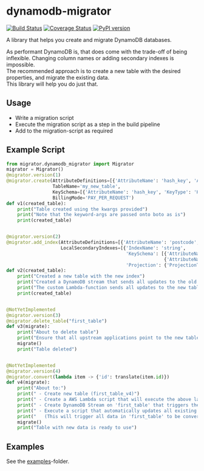 # dynamodb-migrator 
[![Build Status](https://travis-ci.org/bblommers/dynamodb-migrator.svg?branch=master)](https://travis-ci.org/bblommers/dynamodb-migrator)
[![Coverage Status](https://coveralls.io/repos/github/bblommers/dynamodb-migrator/badge.svg?branch=master)](https://coveralls.io/github/bblommers/dynamodb-migrator?branch=master)
[![PyPI version](https://badge.fury.io/py/dynamodb-migrator.svg)](https://badge.fury.io/py/dynamodb-migrator)

A library that helps you create and migrate DynamoDB databases.

As performant DynamoDB is, that does come with the trade-off of being inflexible. Changing column names or adding secondary indexes is impossible.  
The recommended approach is to create a new table with the desired properties, and migrate the existing data.  
This library will help  you do just that.
  
 ## Usage
 - Write a migration script
 - Execute the migration script as a step in the build pipeline
 - Add to the migration-script as required
 
## Example Script
```python
from migrator.dynamodb_migrator import Migrator
migrator = Migrator()
@migrator.version(1)
@migrator.create(AttributeDefinitions=[{'AttributeName': 'hash_key', 'AttributeType': 'N'}],
                 TableName='my_new_table',
                 KeySchema=[{'AttributeName': 'hash_key', 'KeyType': 'HASH'}],
                 BillingMode='PAY_PER_REQUEST')
def v1(created_table):
    print("Table created using the kwargs provided")
    print("Note that the keyword-args are passed onto boto as is")
    print(created_table)


@migrator.version(2)
@migrator.add_index(AttributeDefinitions=[{'AttributeName': 'postcode', 'AttributeType': 'S'}],
                    LocalSecondaryIndexes=[{'IndexName': 'string',
                                            'KeySchema': [{'AttributeName': 'customer_nr', 'KeyType': 'HASH'},
                                                          {'AttributeName': 'postcode', 'KeyType': 'RANGE'}],
                                            'Projection': {'ProjectionType': 'ALL'}}])
def v2(created_table):
    print("Created a new table with the new index")
    print("Created a DynamoDB stream that sends all updates to the old table to a custom Lambda-function")
    print("The custom Lambda-function sends all updates to the new table")
    print(created_table)


@NotYetImplemented
@migrator.version(3)
@migrator.delete_table("first_table")
def v3(migrate):
    print("About to delete table")
    print("Ensure that all upstream applications point to the new table, before adding this part to the pipeline!")
    migrate()
    print("Table deleted")


@NotYetImplemented
@migrator.version(4)
@migrator.convert(lambda item -> {'id': translate(item.id)})
def v4(migrate):
    print("About to:")
    print(" - Create new table (first_table_v4)")
    print(" - Create a AWS Lambda script that will execute the above lambda, and write the result int he new table")
    print(" - Create DynamoDB Stream on 'first_table' that triggers the new Lambda")
    print(" - Execute a script that automatically updates all existing data")
    print("   (This will trigger all data in 'first_table' to be converted and copied into the new table")
    migrate()
    print("Table with new data is ready to use")

```

## Examples
See the [examples](examples)-folder.